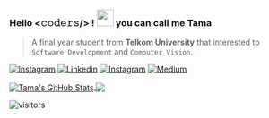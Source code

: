 ### Hello <𝚌𝚘𝚍𝚎𝚛𝚜/> ! <img src="https://emojis.slackmojis.com/emojis/images/1531849430/4246/blob-sunglasses.gif?1531849430" width="30"/> you can call me Tama 

> A final year student from **Telkom University** that interested to `Software Development` and `Computer Vision`.

[![Instagram](https://img.shields.io/badge/-@pratamays-E10098?style=flat-square&labelColor=gray&logo=instagram&logoColor=white&link=https://instagram.com/pratamays/)](https://instagram.com/pratamays/)
[![Linkedin](https://img.shields.io/badge/-pratamays-blue?style=flat-square&labelColor=gray&logo=Linkedin&logoColor=white&link=https://www.linkedin.com/in/pratamays/)](https://www.linkedin.com/in/pratamays/)
[![Instagram](https://img.shields.io/badge/-evanezcent.github.io-2bbc8a?style=flat-square&labelColor=gray&logo=internet-explorer&logoColor=white&link=https://evanezcent.github.io/)](http://evanezcent.github.io/)
[![Medium](https://img.shields.io/badge/-pratamays-000000?style=flat-square&labelColor=gray&logo=medium&logoColor=white&link=https://pratamays.medium.com/)](https://pratamays.medium.com/)


<a href="https://github.com/evanezcent/evanezcent">
  <img align="center" src="https://github-readme-stats.vercel.app/api?username=evanezcent&show_icons=true&line_height=27&count_private=true&title_color=ffffff&text_color=c9cacc&icon_color=2bbc8a&bg_color=1d1f21" alt="Tama's GitHub Stats" />
</a>
<a href="https://github.com/evanezcent/evanezcent">
  <img align="center" src="https://github-readme-stats.vercel.app/api/top-langs/?username=evanezcent&hide=java,html&title_color=ffffff&text_color=c9cacc&icon_color=2bbc8a&bg_color=1d1f21" />
</a>

![visitors](https://visitor-badge.laobi.icu/badge?page_id=evanezcent.evanezcent&bg_color=1d1f21)

